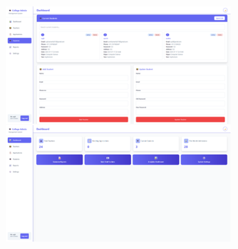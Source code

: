 ![image alt](https://github.com/sujitsamanta/collage_management_web/blob/main/Assets/image/brave_screenshot_localhost%20(3).png?raw=true)
![image alt](https://github.com/sujitsamanta/collage_management_web/blob/main/Assets/image/brave_screenshot_localhost%20(5).png?raw=true)
